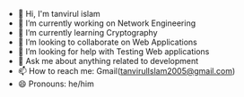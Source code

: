 - 👋 Hi, I'm tanvirul islam
- 🔭 I’m currently working on Network Engineering
- 🌱 I’m currently learning Cryptography 
- 👯 I’m looking to collaborate on Web Applications 
- 🤔 I’m looking for help with Testing Web applications 
- 💬 Ask me about anything related to development
- 📫 How to reach me: Gmail(tanvirulIslam2005@gmail.com)
- 😄 Pronouns: he/him

<!--
**SmokeyTanvir/SmokeyTanvir** is a ✨ _special_ ✨ repository because its `README.md` (this file) appears on your GitHub profile.

Here are some ideas to get you started:
-->
